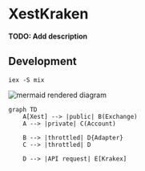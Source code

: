 # XestKraken

**TODO: Add description**

## Development

```
iex -S mix
```

![mermaid rendered diagram](https://mermaid.ink/svg/eyJjb2RlIjoiZ3JhcGggVERcbiAgICBBW1hlc3RdIC0tPiB8cHVibGljfCBCKEV4Y2hhbmdlKVxuICAgIEEgLS0-IHxwcml2YXRlfCBDKEFjY291bnQpXG4gICAgXG4gICAgQiAtLT4gfHRocm90dGxlZHwgRHtBZGFwdGVyfVxuICAgIEMgLS0-IHx0aHJvdHRsZWR8IERcblxuICAgIEQgLS0-IHxBUEkgcmVxdWVzdHwgRVtLcmFrZXhdXG4iLCJtZXJtYWlkIjp7InRoZW1lIjoiZGVmYXVsdCJ9LCJ1cGRhdGVFZGl0b3IiOmZhbHNlfQ)

```mermaid
graph TD
    A[Xest] --> |public| B(Exchange)
    A --> |private| C(Account)
    
    B --> |throttled| D{Adapter}
    C --> |throttled| D

    D --> |API request| E[Krakex]
```

